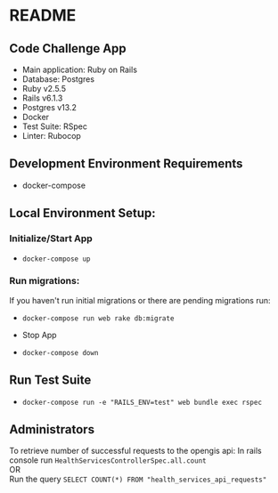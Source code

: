 # README

## Code Challenge App
* Main application: Ruby on Rails
* Database: Postgres
* Ruby v2.5.5
* Rails v6.1.3
* Postgres v13.2
* Docker
* Test Suite: RSpec
* Linter: Rubocop


## Development Environment Requirements
- docker-compose

## Local Environment Setup:

### Initialize/Start App
- `docker-compose up`

### Run migrations:
If you haven't run initial migrations or there are pending migrations run:
- `docker-compose run web rake db:migrate`


- Stop App
- `docker-compose down`

## Run Test Suite
- `docker-compose run -e "RAILS_ENV=test" web bundle exec rspec`


## Administrators
To retrieve number of successful requests to the opengis api:
In rails console run `HealthServicesControllerSpec.all.count`\
OR\
Run the query `SELECT COUNT(*) FROM "health_services_api_requests"`